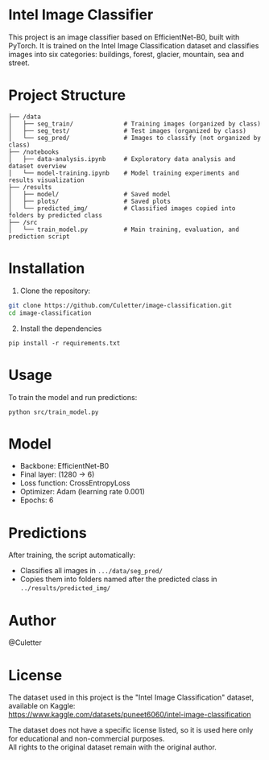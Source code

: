 # Intel Image Classifier

This project is an image classifier based on EfficientNet-B0, built with PyTorch. It is trained on the Intel Image Classification dataset and classifies images into six categories: buildings, forest, glacier, mountain, sea and street.

# Project Structure
```
├── /data
│   ├── seg_train/              # Training images (organized by class)
│   ├── seg_test/               # Test images (organized by class)
│   └── seg_pred/               # Images to classify (not organized by class)
├── /notebooks
│   ├── data-analysis.ipynb     # Exploratory data analysis and dataset overview
│   └── model-training.ipynb    # Model training experiments and results visualization
├── /results
│   ├── model/                  # Saved model
│   ├── plots/                  # Saved plots
│   └── predicted_img/          # Classified images copied into folders by predicted class
├── /src
│   └── train_model.py          # Main training, evaluation, and prediction script
```

# Installation
1. Clone the repository:
```bash
git clone https://github.com/Culetter/image-classification.git
cd image-classification
```
2. Install the dependencies
```
pip install -r requirements.txt
```
# Usage
To train the model and run predictions:
```
python src/train_model.py
```
# Model
* Backbone: EfficientNet-B0
* Final layer: (1280 → 6)
* Loss function: CrossEntropyLoss
* Optimizer: Adam (learning rate 0.001)
* Epochs: 6
# Predictions
After training, the script automatically:
* Classifies all images in ```.../data/seg_pred/```
* Copies them into folders named after the predicted class in ```../results/predicted_img/```
# Author
@Culetter
# License
The dataset used in this project is the "Intel Image Classification" dataset, available on Kaggle:  
https://www.kaggle.com/datasets/puneet6060/intel-image-classification

The dataset does not have a specific license listed, so it is used here only for educational and non-commercial purposes.  
All rights to the original dataset remain with the original author.
